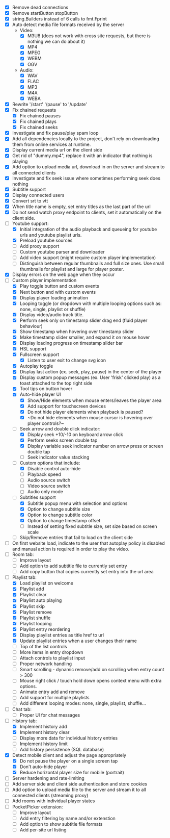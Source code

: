 - [x] Remove dead connections
- [x] Remove startButton stopButton
- [x] string.Builders instead of 6 calls to fmt.Fprint
- [x] Auto detect media file formats received by the server
    - Video:
        - [x] M3U8 (does not work with cross site requests, but there is nothing we can do about it)
        - [x] MP4
        - [x] MPEG
        - [x] WEBM
        - [x] OGV
    - Audio:
        - [x] WAV
        - [x] FLAC
        - [x] MP3
        - [x] M4A
        - [x] WEBA
- [x] Rewrite '/start' '/pause' to '/update'
- [x] Fix chained requests
    - [x] Fix chained pauses
    - [x] Fix chained plays
    - [x] Fix chained seeks
- [x] Investigate and fix pause/play spam loop
- [x] Add all dependencies locally to the project, don't rely on downloading them from online services at runtime.
- [x] Display current media url on the client side
- [x] Get rid of "dummy.mp4", replace it with an indicator that nothing is playing
- [x] Add option to upload media url, download in on the server and stream to all connected clients
- [x] Investigate and fix seek issue where sometimes performing seek does nothing
- [x] Subtitle support
- [x] Display connected users
- [x] Convert srt to vtt
- [x] When title name is empty, set entry titles as the last part of the url
- [x] Do not send watch proxy endpoint to clients, set it automatically on the client side.
- [ ] Youtube support:
    - [x] Initial integration of the audio playback and queueing for youtube urls and youtube playlist urls.
    - [x] Preload youtube sources
    - [ ] Add proxy support
    - [ ] Custom youtube parser and downloader
    - [ ] Add video support (might require custom player implementation)
    - [ ] Distinguish between regular thumbnails and full size ones. Use small thumbnails for playlist and large for player poster.
- [x] Display errors on the web page when they occur
- [ ] Custom player implementation
    - [x] Play toggle button and custom events
    - [x] Next button and with custom events
    - [x] Display player loading animation
    - [x] Looping toggle (or dropdown with multiple looping options such as: none, single, playlist or shuffle)
    - [x] Display video/audio track title.
    - [x] Perform seek only on timestamp slider drag end (fluid player behaviour)
    - [x] Show timestamp when hovering over timestamp slider
    - [x] Make timestamp slider smaller, and expand it on mouse hover
    - [x] Display loading progress on timestamp slider bar
    - [x] HSL support
    - [x] Fullscreen support
        - [x] Listen to user exit to change svg icon
    - [x] Autoplay toggle
    - [x] Display last action (ex. seek, play, pause) in the center of the player
    - [x] Display custom popup messages (ex. User 'frisk' clicked play) as a toast attached to the top right side
    - [x] Tool tips on button hover
    - [x] Auto-hide player UI
        - [x] Show/Hide elements when mouse enters/leaves the player area
        - [x] Add support for touchscreen devices
        - [x] Do not hide player elements when playback is paused?
        - [x] ~Do not hide elements when mouse cursor is hovering over player controls?~
    - [ ] Seek arrow and double click indicator:
        - [x] Display seek +10/-10 on keyboard arrow click
        - [x] Perform seeks screen double tap
        - [x] Display variable seek indicator number on arrow press or screen double tap
        - [ ] Seek indicator value stacking
    - [ ] Custom options that include:
        - [x] Disable control auto-hide
        - [ ] Playback speed
        - [ ] Audio source switch
        - [ ] Video source switch
        - [ ] Audio only mode
    - [ ] Subtitles support
        - [x] Subtitle popup menu with selection and options
        - [x] Option to change subtitle size
        - [x] Option to change subtitle color
        - [x] Option to change timestamp offset
        - [ ] Instead of setting fixed subtitle size, set size based on screen scale
    - [ ] Skip/Remove entries that fail to load on the client side
- [ ] On first website load, indicate to the user that autoplay policy is disabled and manual action is required in order to play the video.
- [ ] Room tab:
    - [ ] Improve layout
    - [ ] Add option to add subtitle file to currently set entry
    - [ ] Add copy button that copies currently set entry into the url area
- [ ] Playlist tab:
    - [x] Load playlist on welcome
    - [x] Playlist add
    - [x] Playlist clear
    - [x] Playlist auto playing
    - [x] Playlist skip
    - [x] Playlist remove
    - [x] Playlist shuffle
    - [x] Playlist looping
    - [x] Playlist entry reordering
    - [x] Display playlist entries as title href to url
    - [x] Update playlist entries when a user changes their name
    - [ ] Top of the list controls
    - [ ] More items in entry dropdown
    - [ ] Attach controls to playlist input
    - [ ] Proper network handling
    - [ ] Smart scrolling - dynamic remove/add on scrolling when entry count > 300
    - [ ] Mouse right click / touch hold down opens context menu with extra options.
    - [ ] Animate entry add and remove
    - [ ] Add support for multiple playlists
    - [ ] Add different looping modes: none, single, playlist, shuffle...
- [ ] Chat tab:
    - [ ] Proper UI for chat messages
- [ ] History tab:
    - [x] Implement history add
    - [x] Implement history clear
    - [ ] Display more data for individual history entries
    - [ ] Implement history limit
    - [ ] Add history persistence (SQL database)
- [x] Detect mobile client and adjust the page appropriately
    - [x] Do not pause the player on a single screen tap
    - [x] Don't auto-hide player
    - [x] Reduce horizontal player size for mobile (portrait)
- [ ] Server hardening and rate-limiting
- [ ] Add server side and client side authentication and store cookies
- [ ] Add option to upload media file to the server and stream it to all connected clients (streaming proxy)
- [ ] Add rooms with individual player states
- [ ] PocketPicker extension:
    - [ ] Improve layout
    - [ ] Add entry filtering by name and/or extenstion
    - [ ] Add option to show subtitle file formats
    - [ ] Add per-site url listing
